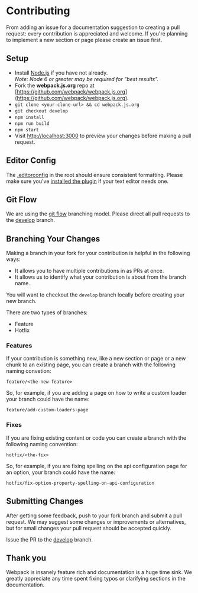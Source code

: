 # Contributing

From adding an issue for a documentation suggestion to creating a pull request: every contribution is appreciated and welcome. If you're planning to implement a new section or page please create an issue first.

## Setup

* Install [Node.js](https://nodejs.org/) if you have not already.  
  *Note: Node 6 or greater may be required for "best results".*
* Fork the **webpack.js.org** repo at [https://github.com/webpack/webpack.js.org](https://github.com/webpack/webpack.js.org).
* `git clone <your-clone-url> && cd webpack.js.org`
* `git checkout develop`
* `npm install`
* `npm run build`
* `npm start`
* Visit [http://localhost:3000](http://localhost:3000) to preview your changes before making a pull request.

## Editor Config

The [.editorconfig](https://github.com/webpack/webpack.js.org/blob/develop/.editorconfig) in the root should ensure consistent formatting. Please make sure you've [installed the plugin](http://editorconfig.org/#download) if your text editor needs one.

## Git Flow

We are using the [git flow](http://nvie.com/posts/a-successful-git-branching-model/) branching model. Please direct all pull requests to the [develop](https://github.com/webpack/webpack.js.org/tree/develop) branch.

## Branching Your Changes

Making a branch in your fork for your contribution is helpful in the following ways:  

* It allows you to have multiple contributions in as PRs at once.
* It allows us to identify what your contribution is about from the branch name.

You will want to checkout the `develop` branch locally before creating your new branch.

There are two types of branches:

* Feature
* Hotfix

### Features

If your contribution is something new, like a new section or page or a new chunk to an existing page, you can create a branch with the following naming convetion:  

`feature/<the-new-feature>`

So, for example, if you are adding a page on how to write a custom loader your branch could have the name:

`feature/add-custom-loaders-page`

### Fixes

If you are fixing existing content or code you can create a branch with the following naming convention:

`hotfix/<the-fix>`

So, for example, if you are fixing spelling on the api configuration page for an option, your branch could have the name:

`hotfix/fix-option-property-spelling-on-api-configuration`

## Submitting Changes

After getting some feedback, push to your fork branch and submit a pull request. We may suggest some changes or improvements or alternatives, but for small changes your pull request should be accepted quickly.

Issue the PR to the [develop](https://github.com/webpack/webpack.js.org/tree/develop) branch.

## Thank you

Webpack is insanely feature rich and documentation is a huge time sink. We greatly appreciate any time spent fixing typos or clarifying sections in the documentation.
